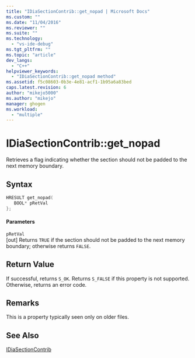 ```yaml
---
title: "IDiaSectionContrib::get_nopad | Microsoft Docs"
ms.custom: ""
ms.date: "11/04/2016"
ms.reviewer: ""
ms.suite: ""
ms.technology: 
  - "vs-ide-debug"
ms.tgt_pltfrm: ""
ms.topic: "article"
dev_langs: 
  - "C++"
helpviewer_keywords: 
  - "IDiaSectionContrib::get_nopad method"
ms.assetid: f5c08603-0b3e-4e81-acf1-1b95a6a83bed
caps.latest.revision: 6
author: "mikejo5000"
ms.author: "mikejo"
manager: ghogen
ms.workload: 
  - "multiple"
---
```

# IDiaSectionContrib::get_nopad
Retrieves a flag indicating whether the section should not be padded to the next memory boundary.  
  
## Syntax  
  
```C++  
HRESULT get_nopad(  
   BOOL* pRetVal  
};  
```  
  
#### Parameters  
 `pRetVal`  
 [out] Returns `TRUE` if the section should not be padded to the next memory boundary; otherwise returns `FALSE`.  
  
## Return Value  
 If successful, returns `S_OK`. Returns `S_FALSE` if this property is not supported. Otherwise, returns an error code.  
  
## Remarks  
 This is a property typically seen only on older files.  
  
## See Also  
 [IDiaSectionContrib](../../debugger/debug-interface-access/idiasectioncontrib.md)